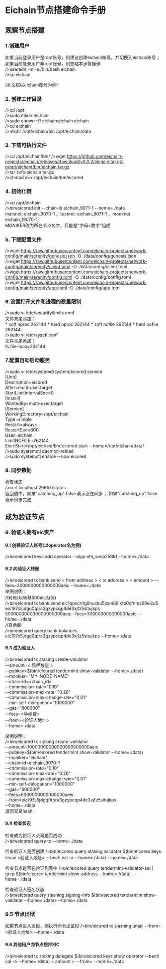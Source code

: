 # Eichain节点搭建命令手册

## 观察节点搭建
### 1.创建用户
如果当前登录用户是root账号，则建议创建eichain账号，并切换到eichain账号；如果当前登录用户非root账号，则忽略本步骤操作  
/>useradd -m -s /bin/bash eichain  
/>su eichain  
  
(本文档以eichain账号为例)  
  
### 2. 创建工作目录
/>cd /opt  
/>sudo mkdir eichain  
/>sudo chown –R eichain:eichain eichain  
/>cd eichain  
/>mkdir /opt/eichain/bin /opt/eichain/data  
  
### 3. 下载可执行文件
/>cd /opt/eichain/bin/ 
/>wget https://github.com/eichain-projects/eichain/releases/download/v0.0.2/eichain.tar.gz-o/opt/eichain/bin/eichain.tar.gz  
/>tar zvfx eichain.tar.gz  
/>chmod a+x /opt/eichain/bin/eicored  
  
### 4.  初始化链
/>cd  /opt/eichain  
/>bin/eicored init <MONIKER> --chain-id eichain_9071-1 --home=./data  
    mainnet: eichain_9070-1； testnet: eichain_9071-1； mocknet eichain_19070-1;  
    MONIKER改为所在节点名字，只能是"字母+数字"组成  
  
### 5. 下载配置文件
/>wget https://raw.githubusercontent.com/eichain-projects/network-config/main/serenity/genesis.json -O ./data/config/genesis.json  
/>wget https://raw.githubusercontent.com/eichain-projects/network-config/main/serenity/client.toml -O ./data/config/client.toml  
/>wget https://raw.githubusercontent.com/eichain-projects/network-config/main/serenity/config.toml -O ./data/config/config.toml  
/>wget https://raw.githubusercontent.com/eichain-projects/network-config/main/serenity/app.toml -O ./data/config/app.toml  
  
### 6.设置打开文件和进程的数量限制
/>sudo vi /etc/security/limits.conf  
文件末尾添加：  
\*       soft    nproc   262144
\*       hard    nproc   262144
\*       soft    nofile  262144
\*       hard    nofile  262144  
/>sudo vi /etc/sysctl.conf  
文件末尾添加：  
fs.file-max=262144  
  
### 7.配置自动启动服务
/>sudo vi /etc/systemd/system/eicored.service  
[Unit]  
Description=eicored  
After=multi-user.target  
StartLimitIntervalSec=0  
[Install]  
WantedBy=multi-user.target  
[Service]  
WorkingDirectory=/opt/eichain  
Type=simple  
Restart=always  
RestartSec=600  
User=eichain  
LimitNOFILE=262144  
ExecStart=/opt/eichain/bin/eicored start --home=/opt/eichain/data/  
/>sudo systemctl daemon-reload  
/>sudo systemctl enable --now eicored  

### 8. 同步数据
检查状态  
/>curl localhost:26657/status  
返回值中，如果"catching_up":false 表示正在同步； 如果"catching_up":false 表示同步完成  
  
## 成为验证节点
### 9. 验证人拥有eic资产
#### 9.1 创建验证人账号(以operator名为例)  
/>bin/eicored keys add operator --algo eth_secp256k1 --home=./data  
  
#### 9.2 向验证人转账
/>bin/eicored tx bank send < from address > < to address > < amount > --fees=3000000000000000aeic --home=./date  
举例说明：  
//转账(以转移500eic为例)  
/>bin/eicored tx bank send eic1qpvcrrlg6nucku5zxm88lxfa0cfnms99elcu5 eic197s5jdgq0tpra3gzypcqp4de3xjfz5sltujkps 500000000000000000000aeic--fees=300000000000000aeic --home=./data  
//查余额  
/>bin/eicored query bank balances eic197s5jdgq0tpra3gzypcqp4de3xjfz5sltujkps --home=./data  
  
#### 9.3 成为验证人
/>bin/eicored tx staking create-validator \
  --amount=< 质押数量 > \
  --pubkey=$(bin/eicored tendermint show-validator --home=./data) \
  --moniker="MY_NODE_NAME" \
  --chain-id=<chain_id> \
  --commission-rate="0.10" \
  --commission-max-rate="0.20" \
  --commission-max-change-rate="0.01" \
  --min-self-delegation="1000000" \
  --gas="600000" \
  --fees=<手续费> \
  --from=<验证人地址>\
  --home=./data  

举例说明：  
/>bin/eicored tx staking create-validator \
  --amount=10000000000000000000000aeic \
  --pubkey=$(bin/eicored tendermint show-validator --home=./data) \
  --moniker="eichain" \
  --chain-id=eichain_9070-1 \
  --commission-rate="0.10" \
  --commission-max-rate="0.20" \
  --commission-max-change-rate="0.01" \
  --min-self-delegation="1000000" \
  --gas="600000" \
  --fees=6000000000000000aeis \
  --from=eic197s5jdgq0tpra3gzypcqp4de3xjfz5sltujkps\
  --home=./data  
返回交易hash  

#### 9.4 检查状态
检查成为验证人交易是否成功  
/>bin/eicored query tx <your transaction hash> --home=./data
  
检查验证人是否创建
/>bin/eicored query staking validator $(bin/eicored keys show <验证人地址> --bech val -a --home=./data) --home=./data  

检查节点是否在验证列表中
/>bin/eicored query tendermint-validator-set | grep $(bin/eicored tendermint show-address --home=./data) --home=./data  
  
检查验证人签名状态  
/>bin/eicored query slashing signing-info $(bin/eicored tendermint show-validator --home=./data) --home=./data  
  
### 9.5 节点出狱
如果节点进入监狱，则执行命令出监狱
/>bin/eicored tx slashing unjail --from=<验证人地址> --home=./data

#### 9.6 其他用户向节点质押EIC
/>bin/eicored tx staking delegate $(bin/eicored keys show operator --bech val -a --home=./data) < amount > --from=<user> --home=./data
  